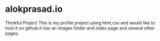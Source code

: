 # alokprasad.io
Thinkful Project
This is my profile project using html,css and would like to host it on github.it has an images folder and index page and several other pages.
